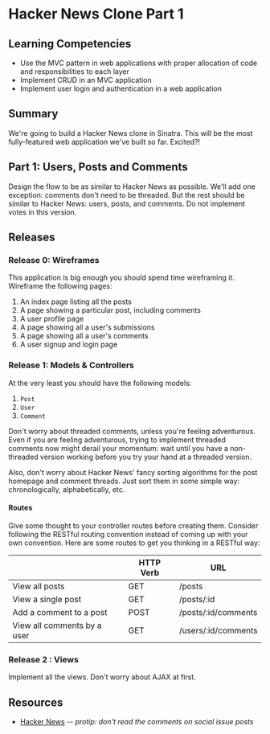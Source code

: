 # Hacker News Clone Part 1

## Learning Competencies
- Use the MVC pattern in web applications with proper allocation of code and responsibilities to each layer
- Implement CRUD in an MVC application
- Implement user login and authentication in a web application

## Summary
We're going to build a Hacker News clone in Sinatra. This will be the most fully-featured web application we've built so far. Excited?!

## Part 1: Users, Posts and Comments
Design the flow to be as similar to Hacker News as possible. We'll add one exception: comments don't need to be threaded. But the rest should be similar to Hacker News: users, posts, and comments. Do not implement votes in this version.

## Releases

### Release 0: Wireframes
This application is big enough you should spend time wireframing it. Wireframe the following pages:

1. An index page listing all the posts
2. A page showing a particular post, including comments
3. A user profile page
4. A page showing all a user's submissions
5. A page showing all a user's comments
6. A user signup and login page

### Release 1: Models & Controllers
At the very least you should have the following models:

1. `Post`
2. `User`
3. `Comment`

Don't worry about threaded comments, unless you're feeling adventurous. Even if you are feeling adventurous, trying to implement threaded comments now might derail your momentum: wait until you have a non-threaded version working before you try your hand at a threaded version.

Also, don't worry about Hacker News' fancy sorting algorithms for the post homepage and comment threads. Just sort them in some simple way: chronologically, alphabetically, etc.

#### Routes
Give some thought to your controller routes before creating them. Consider following the RESTful routing convention instead of coming up with your own convention. Here are some routes to get you thinking in a RESTful way:


|                             | HTTP Verb | URL                 |
|-----------------------------|-----------|---------------------|
| View all posts              | GET       | /posts              |
| View a single post          | GET       | /posts/:id          |
| Add a comment to a post     | POST      | /posts/:id/comments |
| View all comments by a user | GET       | /users/:id/comments |


### Release 2 : Views
Implement all the views. Don't worry about AJAX at first.

<!-- ## Optimize Your Learning -->


## Resources
- [Hacker News][] -- *protip: don't read the comments on social issue posts*

[Hacker News]: http://news.ycombinator.com
